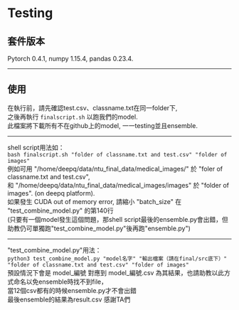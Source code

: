 # Testing
## 套件版本
Pytorch 0.4.1, numpy 1.15.4, pandas 0.23.4.  
****  
## 使用  
在執行前，請先確認test.csv、classname.txt在同一folder下,  
之後再執行 ```finalscript.sh``` 以跑我們的model.  
此檔案將下載所有不在github上的model, 一一testing並且ensemble.  
****  
shell script用法如：  
```bash finalscript.sh "folder of classname.txt and test.csv" "folder of images"```  
例如可用 "/home/deepq/data/ntu_final_data/medical_images/" 於 "foler of classname.txt and test.csv",  
和 "/home/deepq/data/ntu_final_data/medical_images/images" 於 "folder of images". (on deepq platform).  
如果發生 CUDA out of memory error, 請縮小 "batch_size" 在 "test_combine_model.py" 的第140行  
(只要有一個model發生這個問題，那shell script最後的ensemble.py會出錯，但助教仍可單獨跑"test_combine_model.py"後再跑"ensemble.py")  
****
"test_combine_model.py"用法：  
```python3 test_combine_model.py "model名字" "輸出檔案（請在final/src底下）" "folder of classname.txt and test.csv" "folder of images"```  
預設情況下會是 model_編號 對應到 model_編號.csv 為其結果，也請助教以此方式命名以免ensemble時找不到file，    
當12個csv都有的時候ensemble.py才不會出錯  
最後ensemble的結果為result.csv
感謝TA們
